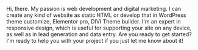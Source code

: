 Hi, there. My passion is web development and digital marketing.
I can create any kind of website as static HTML or develop that in WordPress theme customize, Elementor pro, DIVI Theme builder.
I'm an expert in responsive design, which is useful for supporting your site on any device, as well as in lead generation and data entry.
Are you ready to get started? I'm ready to help you with your project if you just let me know about it!
